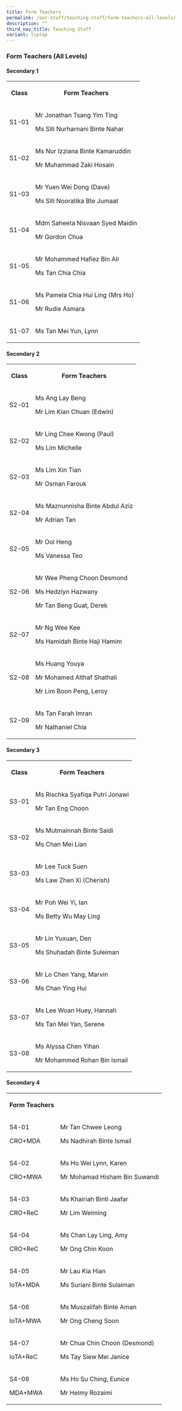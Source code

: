 ```yaml
---
title: Form Teachers
permalink: /our-staff/teaching-staff/form-teachers-all-levels/
description: ""
third_nav_title: Teaching Staff
variant: tiptap
---
```

<h3>Form Teachers (All Levels)</h3>
<h4>Secondary 1</h4>
<table style="minWidth: 50px">
<colgroup>
<col>
<col>
</colgroup>
<tbody>
<tr>
<th rowspan="1" colspan="1">
<p>Class</p>
</th>
<th rowspan="1" colspan="1">
<p>Form Teachers</p>
</th>
</tr>
<tr>
<td rowspan="1" colspan="1">
<p>S1-01</p>
</td>
<td rowspan="1" colspan="1">
<p>Mr Jonathan Tsang Yim Ting</p>
<p>Ms Siti Nurharnani Binte Nahar</p>
</td>
</tr>
<tr>
<td rowspan="1" colspan="1">
<p>S1-02</p>
</td>
<td rowspan="1" colspan="1">
<p>Ms Nur Izziana Binte Kamaruddin</p>
<p>Mr Muhammad Zaki Hosain</p>
</td>
</tr>
<tr>
<td rowspan="1" colspan="1">
<p>S1-03</p>
</td>
<td rowspan="1" colspan="1">
<p>Mr Yuen Wei Dong (Dave)</p>
<p>Ms Siti Nooratika Bte Jumaat</p>
</td>
</tr>
<tr>
<td rowspan="1" colspan="1">
<p>S1-04</p>
</td>
<td rowspan="1" colspan="1">
<p>Mdm Saheeta Nisvaan Syed Maidin</p>
<p>Mr Gordon Chua</p>
</td>
</tr>
<tr>
<td rowspan="1" colspan="1">
<p>S1-05</p>
</td>
<td rowspan="1" colspan="1">
<p>Mr Mohammed Hafiez Bin Ali</p>
<p>Ms Tan Chia Chia</p>
</td>
</tr>
<tr>
<td rowspan="1" colspan="1">
<p>S1-06</p>
</td>
<td rowspan="1" colspan="1">
<p>Ms Pamela Chia Hui Ling (Mrs Ho)</p>
<p>Mr Rudie Asmara</p>
</td>
</tr>
<tr>
<td rowspan="1" colspan="1">
<p>S1-07</p>
</td>
<td rowspan="1" colspan="1">
<p>Ms Tan Mei Yun, Lynn</p>
</td>
</tr>
</tbody>
</table>
<p></p>
<h4>Secondary 2</h4>
<table style="minWidth: 50px">
<colgroup>
<col>
<col>
</colgroup>
<tbody>
<tr>
<th rowspan="1" colspan="1">
<p>Class</p>
</th>
<th rowspan="1" colspan="1">
<p>Form Teachers</p>
</th>
</tr>
<tr>
<td rowspan="1" colspan="1">
<p>S2-01</p>
</td>
<td rowspan="1" colspan="1">
<p>Ms Ang Lay Beng</p>
<p>Mr Lim Kian Chuan (Edwin)</p>
</td>
</tr>
<tr>
<td rowspan="1" colspan="1">
<p>S2-02</p>
</td>
<td rowspan="1" colspan="1">
<p>Mr Ling Chee Kwong (Paul)</p>
<p>Ms Lim Michelle</p>
</td>
</tr>
<tr>
<td rowspan="1" colspan="1">
<p>S2-03</p>
</td>
<td rowspan="1" colspan="1">
<p>Ms Lim Xin Tian</p>
<p>Mr Osman Farouk</p>
</td>
</tr>
<tr>
<td rowspan="1" colspan="1">
<p>S2-04</p>
</td>
<td rowspan="1" colspan="1">
<p>Ms Maznunnisha Binte Abdul Aziz</p>
<p>Mr Adrian Tan</p>
</td>
</tr>
<tr>
<td rowspan="1" colspan="1">
<p>S2-05</p>
</td>
<td rowspan="1" colspan="1">
<p>Mr Ooi Heng</p>
<p>Ms Vanessa Teo</p>
</td>
</tr>
<tr>
<td rowspan="1" colspan="1">
<p>S2-06</p>
</td>
<td rowspan="1" colspan="1">
<p>Mr Wee Pheng Choon Desmond</p>
<p>Ms Hedzlyn Hazwany</p>
<p>Mr Tan Beng Guat, Derek</p>
</td>
</tr>
<tr>
<td rowspan="1" colspan="1">
<p>S2-07</p>
</td>
<td rowspan="1" colspan="1">
<p>Mr Ng Wee Kee</p>
<p>Ms Hamidah Binte Haji Hamim</p>
</td>
</tr>
<tr>
<td rowspan="1" colspan="1">
<p>S2-08</p>
</td>
<td rowspan="1" colspan="1">
<p>Ms Huang Youya</p>
<p>Mr Mohamed Althaf Shathali</p>
<p>Mr Lim Boon Peng, Leroy</p>
</td>
</tr>
<tr>
<td rowspan="1" colspan="1">
<p>S2-09</p>
</td>
<td rowspan="1" colspan="1">
<p>Ms Tan Farah Imran</p>
<p>Mr Nathaniel Chia</p>
</td>
</tr>
</tbody>
</table>
<p></p>
<h4>Secondary 3</h4>
<table style="minWidth: 50px">
<colgroup>
<col>
<col>
</colgroup>
<tbody>
<tr>
<th rowspan="1" colspan="1">
<p>Class</p>
</th>
<th rowspan="1" colspan="1">
<p>Form Teachers</p>
</th>
</tr>
<tr>
<td rowspan="1" colspan="1">
<p>S3-01</p>
</td>
<td rowspan="1" colspan="1">
<p>Ms Rischka Syafiqa Putri Jonawi</p>
<p>Mr Tan Eng Choon</p>
</td>
</tr>
<tr>
<td rowspan="1" colspan="1">
<p>S3-02</p>
</td>
<td rowspan="1" colspan="1">
<p>Ms Mutmainnah Binte Saidi</p>
<p>Ms Chan Mei Lian</p>
</td>
</tr>
<tr>
<td rowspan="1" colspan="1">
<p>S3-03</p>
</td>
<td rowspan="1" colspan="1">
<p>Mr Lee Tuck Suen</p>
<p>Ms Law Zhen Xi (Cherish)</p>
</td>
</tr>
<tr>
<td rowspan="1" colspan="1">
<p>S3-04</p>
</td>
<td rowspan="1" colspan="1">
<p>Mr Poh Wei Yi, Ian</p>
<p>Ms Betty Wu May Ling</p>
</td>
</tr>
<tr>
<td rowspan="1" colspan="1">
<p>S3-05</p>
</td>
<td rowspan="1" colspan="1">
<p>Mr Lin Yuxuan, Den</p>
<p>Ms Shuhadah Binte Suleiman</p>
</td>
</tr>
<tr>
<td rowspan="1" colspan="1">
<p>S3-06</p>
</td>
<td rowspan="1" colspan="1">
<p>Mr Lo Chen Yang, Marvin</p>
<p>Ms Chan Ying Hui</p>
</td>
</tr>
<tr>
<td rowspan="1" colspan="1">
<p>S3-07</p>
</td>
<td rowspan="1" colspan="1">
<p>Ms Lee Woan Huey, Hannah</p>
<p>Ms Tan Mei Yan, Serene</p>
</td>
</tr>
<tr>
<td rowspan="1" colspan="1">
<p>S3-08</p>
</td>
<td rowspan="1" colspan="1">
<p>Ms Alyssa Chen Yihan</p>
<p>Mr Mohammed Rohan Bin Ismail</p>
</td>
</tr>
</tbody>
</table>
<p></p>
<h4>Secondary 4</h4>
<table style="minWidth: 50px">
<colgroup>
<col>
<col>
</colgroup>
<tbody>
<tr>
<th rowspan="1" colspan="1">
<p>Form Teachers</p>
</th>
<th rowspan="1" colspan="1">
<p></p>
</th>
</tr>
<tr>
<td rowspan="1" colspan="1">
<p>S4-01</p>
<p>CRO+MDA</p>
</td>
<td rowspan="1" colspan="1">
<p>Mr Tan Chwee Leong</p>
<p>Ms Nadhirah Binte Ismail</p>
</td>
</tr>
<tr>
<td rowspan="1" colspan="1">
<p>S4-02</p>
<p>CRO+MWA</p>
</td>
<td rowspan="1" colspan="1">
<p>Ms Ho Wei Lynn, Karen</p>
<p>Mr Mohamad Hisham Bin Suwandi</p>
</td>
</tr>
<tr>
<td rowspan="1" colspan="1">
<p>S4-03</p>
<p>CRO+ReC</p>
</td>
<td rowspan="1" colspan="1">
<p>Ms Khairiah Binti Jaafar</p>
<p>Mr Lim Weiming</p>
</td>
</tr>
<tr>
<td rowspan="1" colspan="1">
<p>S4-04</p>
<p>CRO+ReC</p>
</td>
<td rowspan="1" colspan="1">
<p>Ms Chan Lay Ling, Amy</p>
<p>Mr Ong Chin Koon</p>
</td>
</tr>
<tr>
<td rowspan="1" colspan="1">
<p>S4-05</p>
<p>IoTA+MDA</p>
</td>
<td rowspan="1" colspan="1">
<p>Mr Lau Kia Hian</p>
<p>Ms Suriani Binte Sulaiman</p>
</td>
</tr>
<tr>
<td rowspan="1" colspan="1">
<p>S4-06</p>
<p>IoTA+MWA</p>
</td>
<td rowspan="1" colspan="1">
<p>Ms Muszalifah Binte Aman</p>
<p>Mr Ong Cheng Soon</p>
</td>
</tr>
<tr>
<td rowspan="1" colspan="1">
<p>S4-07</p>
<p>IoTA+ReC</p>
</td>
<td rowspan="1" colspan="1">
<p>Mr Chua Chin Choon (Desmond)</p>
<p>Ms Tay Siew Mei Janice</p>
</td>
</tr>
<tr>
<td rowspan="1" colspan="1">
<p>S4-08</p>
<p>MDA+MWA</p>
</td>
<td rowspan="1" colspan="1">
<p>Ms Ho Su Ching, Eunice</p>
<p>Mr Helmy Rozaimi</p>
</td>
</tr>
</tbody>
</table>
<p></p>